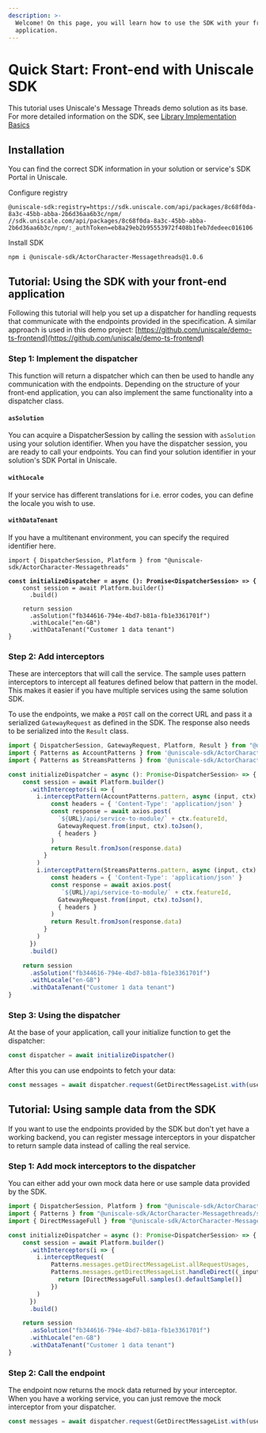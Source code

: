 ```yaml
---
description: >-
  Welcome! On this page, you will learn how to use the SDK with your front-end
  application.
---
```


# Quick Start: Front-end with Uniscale SDK

This tutorial uses Uniscale's Message Threads demo solution as its base. For more detailed information on the SDK, see [Library Implementation Basics](../library-implementation-basics/)

## Installation

You can find the correct SDK information in your solution or service's SDK Portal in Uniscale.

Configure registry

```
@uniscale-sdk:registry=https://sdk.uniscale.com/api/packages/8c68f0da-8a3c-45bb-abba-2b6d36aa6b3c/npm/
//sdk.uniscale.com/api/packages/8c68f0da-8a3c-45bb-abba-2b6d36aa6b3c/npm/:_authToken=eb8a29eb2b95553972f408b1feb7dedeec016106
```

Install SDK

```
npm i @uniscale-sdk/ActorCharacter-Messagethreads@1.0.6
```

## Tutorial: Using the SDK with your front-end application

Following this tutorial will help you set up a dispatcher for handling requests that communicate with the endpoints provided in the specification. A similar approach is used in this demo project: [https://github.com/uniscale/demo-ts-frontend](https://github.com/uniscale/demo-ts-frontend)

### Step 1: Implement the dispatcher&#x20;

This function will return a dispatcher which can then be used to handle any communication with the endpoints. Depending on the structure of your front-end application, you can also implement the same functionality into a dispatcher class.

#### `asSolution`

You can acquire a DispatcherSession by calling the session with `asSolution` using your solution identifier. When you have the dispatcher session, you are ready to call your endpoints. You can find your solution identifier in your solution's SDK Portal in Uniscale.

#### `withLocale`

If your service has different translations for i.e. error codes, you can define the locale you wish to use.

#### `withDataTenant`

If you have a multitenant environment, you can specify the required identifier here.

<pre class="language-typescript"><code class="lang-typescript">import { DispatcherSession, Platform } from "@uniscale-sdk/ActorCharacter-Messagethreads"

<strong>const initializeDispatcher = async (): Promise&#x3C;DispatcherSession> => {
</strong>    const session = await Platform.builder()
      .build()
    
    return session
      .asSolution("fb344616-794e-4bd7-b81a-fb1e3361701f")
      .withLocale("en-GB")
      .withDataTenant("Customer 1 data tenant")
}
</code></pre>

### Step 2: Add interceptors

These are interceptors that will call the service. The sample uses pattern interceptors to intercept all features defined below that pattern in the model. This makes it easier if you have multiple services using the same solution SDK.

To use the endpoints, we make a `POST` call on the correct URL and pass it a serialized `GatewayRequest` as defined in the SDK. The response also needs to be serialized into the `Result` class.

```typescript
import { DispatcherSession, GatewayRequest, Platform, Result } from "@uniscale-sdk/ActorCharacter-Messagethreads"
import { Patterns as AccountPatterns } from '@uniscale-sdk/ActorCharacter-Messagethreads/sdk/UniscaleDemo/Account'
import { Patterns as StreamsPatterns } from '@uniscale-sdk/ActorCharacter-Messagethreads/sdk/UniscaleDemo/Messages'

const initializeDispatcher = async (): Promise<DispatcherSession> => {
    const session = await Platform.builder()
      .withInterceptors(i => {
        i.interceptPattern(AccountPatterns.pattern, async (input, ctx) => {
            const headers = { 'Content-Type': 'application/json' }
            const response = await axios.post(
              `${URL}/api/service-to-module/` + ctx.featureId,
              GatewayRequest.from(input, ctx).toJson(),
              { headers }
            )
            return Result.fromJson(response.data)
          }
        )
        i.interceptPattern(StreamsPatterns.pattern, async (input, ctx) => {
            const headers = { 'Content-Type': 'application/json' }
            const response = await axios.post(
               `${URL}/api/service-to-module/` + ctx.featureId,
              GatewayRequest.from(input, ctx).toJson(),
              { headers }
            )
            return Result.fromJson(response.data)
          }
        )
      })
      .build()

    return session
      .asSolution("fb344616-794e-4bd7-b81a-fb1e3361701f")
      .withLocale("en-GB")
      .withDataTenant("Customer 1 data tenant")
}
```

### Step 3: Using the dispatcher&#x20;

At the base of your application, call your initialize function to get the dispatcher:

```typescript
const dispatcher = await initializeDispatcher()
```

After this you can use endpoints to fetch your data:

```typescript
const messages = await dispatcher.request(GetDirectMessageList.with(userIdentifier))
```

## Tutorial: Using sample data from the SDK

If you want to use the endpoints provided by the SDK but don't yet have a working backend, you can register message interceptors in your dispatcher to return sample data instead of calling the real service.

### Step 1: Add mock interceptors to the dispatcher

You can either add your own mock data here or use sample data provided by the SDK.

```typescript
import { DispatcherSession, Platform } from "@uniscale-sdk/ActorCharacter-Messagethreads"
import { Patterns } from "@uniscale-sdk/ActorCharacter-Messagethreads/sdk/UniscaleDemo/Messages"
import { DirectMessageFull } from "@uniscale-sdk/ActorCharacter-Messagethreads/sdk/UniscaleDemo/Messages/Messages/DirectMessageFull"

const initializeDispatcher = async (): Promise<DispatcherSession> => {
    const session = await Platform.builder()
      .withInterceptors(i => {
        i.interceptRequest(
            Patterns.messages.getDirectMessageList.allRequestUsages,
            Patterns.messages.getDirectMessageList.handleDirect((_input, _ctx) => {
              return [DirectMessageFull.samples().defaultSample()]
            })
        )
      })
      .build()

    return session
      .asSolution("fb344616-794e-4bd7-b81a-fb1e3361701f")
      .withLocale("en-GB")
      .withDataTenant("Customer 1 data tenant")
}
```

### Step 2: Call the endpoint

The endpoint now returns the mock data returned by your interceptor. When you have a working service, you can just remove the mock interceptor from your dispatcher.

```typescript
const messages = await dispatcher.request(GetDirectMessageList.with(userIdentifier))
```
